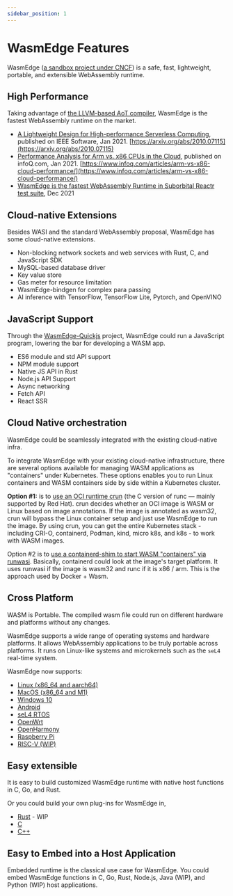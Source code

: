 ```yaml
---
sidebar_position: 1
---
```


# WasmEdge Features

WasmEdge ([a sandbox project under CNCF](https://www.cncf.io/projects/wasmedge/)) is a safe, fast, lightweight, portable, and extensible WebAssembly runtime.

## High Performance

Taking advantage of [the LLVM-based AoT compiler](../build-and-run/aot), WasmEdge is the fastest WebAssembly runtime on the market.

- [A Lightweight Design for High-performance Serverless Computing](https://arxiv.org/abs/2010.07115), published on IEEE Software, Jan 2021. [https://arxiv.org/abs/2010.07115](https://arxiv.org/abs/2010.07115)
- [Performance Analysis for Arm vs. x86 CPUs in the Cloud](https://www.infoq.com/articles/arm-vs-x86-cloud-performance/), published on infoQ.com, Jan 2021. [https://www.infoq.com/articles/arm-vs-x86-cloud-performance/](https://www.infoq.com/articles/arm-vs-x86-cloud-performance/)
- [WasmEdge is the fastest WebAssembly Runtime in Suborbital Reactr test suite](https://blog.suborbital.dev/suborbital-wasmedge), Dec 2021

## Cloud-native Extensions

Besides WASI and the standard WebAssembly proposal, WasmEdge has some cloud-native extensions.

- Non-blocking network sockets and web services with Rust, C, and JavaScript SDK
- MySQL-based database driver
- Key value store
- Gas meter for resource limitation
- WasmEdge-bindgen for complex para passing
- AI inference with TensorFlow, TensorFlow Lite, Pytorch, and OpenVINO

## JavaScript Support

Through the [WasmEdge-Quickjs](https://github.com/second-state/wasmedge-quickjs) project, WasmEdge could run a JavaScript program, lowering the bar for developing a WASM app.

- ES6 module and std API support
- NPM module support
- Native JS API in Rust
- Node.js API Support
- Async networking
- Fetch API
- React SSR

## Cloud Native orchestration

WasmEdge could be seamlessly integrated with the existing cloud-native infra.

To integrate WasmEdge with your existing cloud-native infrastructure, there are several options available for managing WASM applications as "containers" under Kubernetes. These options enables you to run Linux containers and WASM containers side by side within a Kubernetes cluster.

**Option #1:** is to [use an OCI runtime crun](../../develop/deploy/oci-runtime/crun.md) (the C version of runc — mainly supported by Red Hat). crun decides whether an OCI image is WASM or Linux based on image annotations. If the image is annotated as wasm32, crun will bypass the Linux container setup and just use WasmEdge to run the image. By using crun, you can get the entire Kubernetes stack - including CRI-O, containerd, Podman, kind, micro k8s, and k8s - to work with WASM images.

Option #2 is to [use a containerd-shim to start WASM "containers" via runwasi](../../develop/deploy/cri-runtime/containerd.md). Basically, containerd could look at the image's target platform. It uses runwasi if the image is wasm32 and runc if it is x86 / arm. This is the approach used by Docker + Wasm.

## Cross Platform

WASM is Portable. The compiled wasm file could run on different hardware and platforms without any changes.

WasmEdge supports a wide range of operating systems and hardware platforms. It allows WebAssembly applications to be truly portable across platforms. It runs on Linux-like systems and microkernels such as the `seL4` real-time system.

WasmEdge now supports:

- [Linux (x86_64 and aarch64)](../../contribute/source/os/linux.md)
- [MacOS (x86_64 and M1)](../../contribute/source/os/macos.md)
- [Windows 10](../../contribute/source/os/windows.md)
- [Android](/category/build-and-run-wasmedge-on-android)
- [seL4 RTOS](../../contribute/source/os/sel4.md)
- [OpenWrt](../../contribute/source/os/openwrt.md)
- [OpenHarmony](../../contribute/source/os/openharmony.md)
- [Raspberry Pi](../../contribute/source/os/raspberrypi.md)
- [RISC-V (WIP)](../../contribute/source/os/riscv64.md)

## Easy extensible

It is easy to build customized WasmEdge runtime with native host functions in C, Go, and Rust.

Or you could build your own plug-ins for WasmEdge in,

- [Rust](../../contribute/plugin/develop_plugin_rustsdk) - WIP
- [C](../../contribute/plugin/develop_plugin_c)
- [C++](../../contribute/plugin/develop_plugin_cpp)

## Easy to Embed into a Host Application

Embedded runtime is the classical use case for WasmEdge. You could embed WasmEdge functions in C, Go, Rust, Node.js, Java (WIP), and Python (WIP) host applications.
